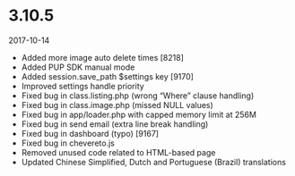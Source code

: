 # 3.10.5

2017-10-14

- Added more image auto delete times [8218]
- Added PUP SDK manual mode
- Added session.save_path $settings key [9170]
- Improved settings handle priority
- Fixed bug in class.listing.php (wrong “Where” clause handling)
- Fixed bug in class.image.php (missed NULL values)
- Fixed bug in app/loader.php with capped memory limit at 256M
- Fixed bug in send email (extra line break handling)
- Fixed bug in dashboard (typo) [9167]
- Fixed bug in chevereto.js
- Removed unused code related to HTML-based page
- Updated Chinese Simplified, Dutch and Portuguese (Brazil) translations
